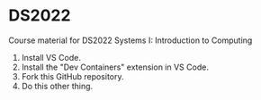 # DS2022
Course material for DS2022 Systems I: Introduction to Computing

1. Install VS Code.
2. Install the "Dev Containers" extension in VS Code.
3. Fork this GitHub repository.
4. Do this other thing.
